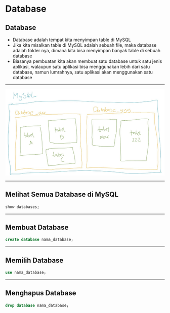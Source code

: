 # Database

## Database

- Database adalah tempat kita menyimpan table di MySQL
- Jika kita misalkan table di MySQL adalah sebuah file, maka database adalah folder nya, dimana kita bisa menyimpan banyak table di sebuah database
- Biasanya pembuatan kita akan membuat satu database untuk satu jenis aplikasi, walaupun satu aplikasi bisa menggunakan lebih dari satu database, namun lumrahnya, satu aplikasi akan menggunakan satu database

---

![1](../assets/img/4/1.png)

---

## Melihat Semua Database di MySQL

```sql
show databases;
```

---

## Membuat Database

```sql
create database nama_database;
```

---

## Memilih Database

```sql
use nama_database;
```

---

## Menghapus Database

```sql
drop database nama_database;
```